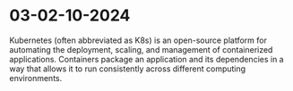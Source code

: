 # 03-02-10-2024
Kubernetes (often abbreviated as K8s) is an open-source platform for automating the deployment, scaling, and management of containerized applications. Containers package an application and its dependencies in a way that allows it to run consistently across different computing environments.
